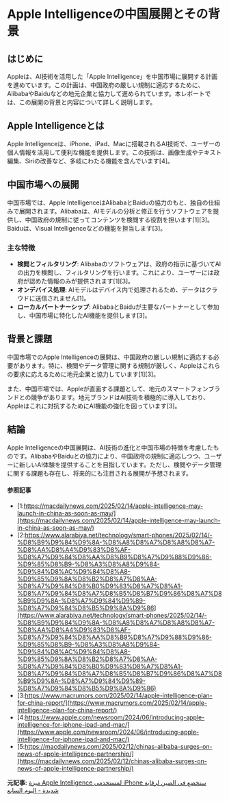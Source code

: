 # Apple Intelligenceの中国展開とその背景

## はじめに

Appleは、AI技術を活用した「Apple Intelligence」を中国市場に展開する計画を進めています。この計画は、中国政府の厳しい規制に適応するために、AlibabaやBaiduなどの地元企業と協力して進められています。本レポートでは、この展開の背景と内容について詳しく説明します。

## Apple Intelligenceとは

Apple Intelligenceは、iPhone、iPad、Macに搭載されるAI技術で、ユーザーの個人情報を活用して便利な機能を提供します。この技術は、画像生成やテキスト編集、Siriの改善など、多岐にわたる機能を含んでいます[4]。

## 中国市場への展開

中国市場では、Apple IntelligenceはAlibabaとBaiduの協力のもと、独自の仕組みで展開されます。Alibabaは、AIモデルの分析と修正を行うソフトウェアを提供し、中国政府の規制に従ってコンテンツを検閲する役割を担います[1][3]。Baiduは、Visual Intelligenceなどの機能を担当します[3]。

### 主な特徴

- **検閲とフィルタリング**: Alibabaのソフトウェアは、政府の指示に基づいてAIの出力を検閲し、フィルタリングを行います。これにより、ユーザーには政府が認めた情報のみが提供されます[1][3]。
- **オンデバイス処理**: AIモデルはデバイス内で処理されるため、データはクラウドに送信されません[1]。
- **ローカルパートナーシップ**: AlibabaとBaiduが主要なパートナーとして参加し、中国市場に特化したAI機能を提供します[3]。

## 背景と課題

中国市場でのApple Intelligenceの展開は、中国政府の厳しい規制に適応する必要があります。特に、検閲やデータ管理に関する規制が厳しく、Appleはこれらの要求に応えるために地元企業と協力しています[1][3]。

また、中国市場では、Appleが直面する課題として、地元のスマートフォンブランドとの競争があります。地元ブランドはAI技術を積極的に導入しており、Appleはこれに対抗するためにAI機能の強化を図っています[3]。

## 結論

Apple Intelligenceの中国展開は、AI技術の進化と中国市場の特徴を考慮したものです。AlibabaやBaiduとの協力により、中国政府の規制に適応しつつ、ユーザーに新しいAI体験を提供することを目指しています。ただし、検閲やデータ管理に関する課題も存在し、将来的にも注目される展開が予想されます。

#### 参照記事
- [1:https://macdailynews.com/2025/02/14/apple-intelligence-may-launch-in-china-as-soon-as-may/](https://macdailynews.com/2025/02/14/apple-intelligence-may-launch-in-china-as-soon-as-may/)
- [2:https://www.alarabiya.net/technology/smart-phones/2025/02/14/-%D8%B9%D9%84%D9%8A-%D8%A8%D8%A7%D8%A8%D8%A7-%D8%AA%D8%A4%D9%83%D8%AF-%D8%A7%D9%84%D8%AA%D8%B9%D8%A7%D9%88%D9%86-%D9%85%D8%B9-%D8%A3%D8%A8%D9%84-%D9%84%D8%AC%D9%84%D8%A8-%D9%85%D9%8A%D8%B2%D8%A7%D8%AA-%D8%A7%D9%84%D8%B0%D9%83%D8%A7%D8%A1-%D8%A7%D9%84%D8%A7%D8%B5%D8%B7%D9%86%D8%A7%D8%B9%D9%8A-%D8%A7%D9%84%D9%89-%D8%A7%D9%84%D8%B5%D9%8A%D9%86](https://www.alarabiya.net/technology/smart-phones/2025/02/14/-%D8%B9%D9%84%D9%8A-%D8%A8%D8%A7%D8%A8%D8%A7-%D8%AA%D8%A4%D9%83%D8%AF-%D8%A7%D9%84%D8%AA%D8%B9%D8%A7%D9%88%D9%86-%D9%85%D8%B9-%D8%A3%D8%A8%D9%84-%D9%84%D8%AC%D9%84%D8%A8-%D9%85%D9%8A%D8%B2%D8%A7%D8%AA-%D8%A7%D9%84%D8%B0%D9%83%D8%A7%D8%A1-%D8%A7%D9%84%D8%A7%D8%B5%D8%B7%D9%86%D8%A7%D8%B9%D9%8A-%D8%A7%D9%84%D9%89-%D8%A7%D9%84%D8%B5%D9%8A%D9%86)
- [3:https://www.macrumors.com/2025/02/14/apple-intelligence-plan-for-china-report/](https://www.macrumors.com/2025/02/14/apple-intelligence-plan-for-china-report/)
- [4:https://www.apple.com/newsroom/2024/06/introducing-apple-intelligence-for-iphone-ipad-and-mac/](https://www.apple.com/newsroom/2024/06/introducing-apple-intelligence-for-iphone-ipad-and-mac/)
- [5:https://macdailynews.com/2025/02/12/chinas-alibaba-surges-on-news-of-apple-intelligence-partnership/](https://macdailynews.com/2025/02/12/chinas-alibaba-surges-on-news-of-apple-intelligence-partnership/)


**元記事:** [ميزة Apple Intelligence لمستخدمى iPhone ستخضع فى الصين لرقابة شديدة - اليوم السابع](https://www.youm7.com/story/2025/2/15/ميزة-Apple-Intelligence-لمستخدمى-iPhone-ستخضع-فى-الصين-لرقابة-شديدة/6884745)
